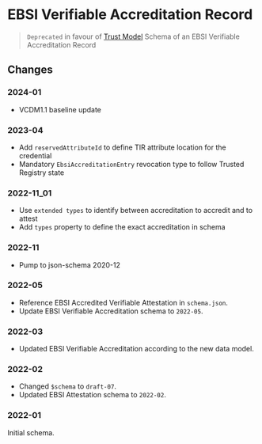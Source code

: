 # EBSI Verifiable Accreditation Record

> `Deprecated` in favour of [Trust Model](../ebsi-trust-model)
> Schema of an EBSI Verifiable Accreditation Record

## Changes

### 2024-01

- VCDM1.1 baseline update

### 2023-04

- Add `reservedAttributeId` to define TIR attribute location for the credential
- Mandatory `EbsiAccreditationEntry` revocation type to follow Trusted Registry state

### 2022-11_01

- Use `extended types` to identify between accreditation to accredit and to attest
- Add `types` property to define the exact accreditation in schema

### 2022-11

- Pump to json-schema 2020-12

### 2022-05

- Reference EBSI Accredited Verifiable Attestation in `schema.json`.
- Update EBSI Verifiable Accreditation schema to `2022-05`.

### 2022-03

- Updated EBSI Verifiable Accreditation according to the new data model.

### 2022-02

- Changed `$schema` to `draft-07`.
- Updated EBSI Attestation schema to `2022-02`.

### 2022-01

Initial schema.
